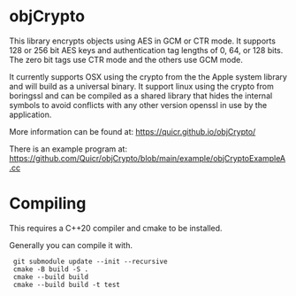# objCrypto

This library encrypts objects using AES in GCM or CTR mode. It supports
128 or 256 bit AES keys and authentication tag lengths of 0, 64, or 128
bits.  The zero bit tags use CTR mode and the others use GCM mode.

It currently supports OSX using the crypto from the the Apple system
library and will build as a universal binary. It support linux using the
crypto from boringssl and can be compiled as a shared library that hides
the internal symbols to avoid conflicts with any other version openssl
in use by the application.

More information can be found at:
https://quicr.github.io/objCrypto/

There is an example program at:
https://github.com/Quicr/objCrypto/blob/main/example/objCryptoExampleA.cc


# Compiling 

This requires a C++20 compiler and cmake to be installed. 

Generally you can compile it with. 

```
 git submodule update --init --recursive
 cmake -B build -S . 
 cmake --build build
 cmake --build build -t test 
 ```
